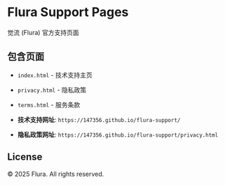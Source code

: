 # Flura Support Pages

觉流 (Flura) 官方支持页面

## 包含页面

- `index.html` - 技术支持主页
- `privacy.html` - 隐私政策
- `terms.html` - 服务条款

- **技术支持网址**: `https://147356.github.io/flura-support/`
- **隐私政策网址**: `https://147356.github.io/flura-support/privacy.html`

## License

© 2025 Flura. All rights reserved.
